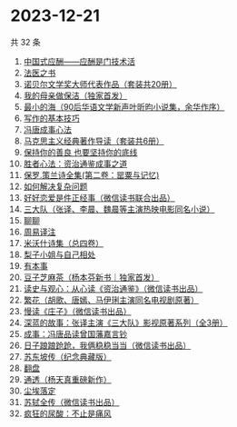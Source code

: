# 2023-12-21

共 32 条

<!-- BEGIN WEREAD -->
<!-- 最后更新时间 2023-12-21 21:08:28 +0800 -->
1. [中国式应酬——应酬是门技术活](https://weread.qq.com/web/bookDetail/9eb32c60813ab864cg0148b3)
1. [法医之书](https://weread.qq.com/web/bookDetail/b7332d50813ab866bg018727)
1. [诺贝尔文学奖大师代表作品（套装共20册）](https://weread.qq.com/web/bookDetail/73b32570716b19c173b173b)
1. [我的母亲做保洁（独家首发）](https://weread.qq.com/web/bookDetail/96932cc0813ab8676g01623c)
1. [最小的海（90后华语文学新声叶昕昀小说集，余华作序）](https://weread.qq.com/web/bookDetail/cdd32840813ab8671g01450a)
1. [写作的基本技巧](https://weread.qq.com/web/bookDetail/e7c32fd0813ab843dg016df2)
1. [冯唐成事心法](https://weread.qq.com/web/bookDetail/f2e328e072182b15f2e7179)
1. [马克思主义经典著作导读（套装共6册）](https://weread.qq.com/web/bookDetail/b4432550813ab85e3g01947d)
1. [保持你的善良 也要坚持你的底线](https://weread.qq.com/web/bookDetail/f3f3236071a3d49cf3f61b5)
1. [胜者心法：资治通鉴成事之道](https://weread.qq.com/web/bookDetail/6ae329f0813ab8415g0145d5)
1. [保罗.策兰诗全集(第二卷：罂粟与记忆)](https://weread.qq.com/web/bookDetail/62c327f0813ab864fg014fa3)
1. [如何解决复杂问题](https://weread.qq.com/web/bookDetail/6f9321a07231c7dd6f9c4f6)
1. [好好恋爱是件正经事（微信读书联合出品）](https://weread.qq.com/web/bookDetail/9e032d00813ab8647g0187b4)
1. [三大队（张译、李晨、魏晨等主演热映电影同名小说）](https://weread.qq.com/web/bookDetail/1c2324c0813ab8660g014298)
1. [聊聊](https://weread.qq.com/web/bookDetail/4d2322a0813ab8607g012cc1)
1. [周易译注](https://weread.qq.com/web/bookDetail/85832ec0813ab83e8g0173ff)
1. [米沃什诗集（总四卷）](https://weread.qq.com/web/bookDetail/702329c0813ab7da7g01180c)
1. [梨子小姐与自己相处](https://weread.qq.com/web/bookDetail/6a732be0813ab7d9fg013905)
1. [有本事](https://weread.qq.com/web/bookDetail/7923237072522360792b5fd)
1. [豆子芝麻茶（杨本芬新书｜独家首发）](https://weread.qq.com/web/bookDetail/cf332d40813ab863dg015d98)
1. [读史与观心：从心读《资治通鉴》（微信读书出品）](https://weread.qq.com/web/bookDetail/e2c32c40813ab8651g015fc1)
1. [繁花（胡歌、唐嫣、马伊琍主演同名电视剧原著）](https://weread.qq.com/web/bookDetail/ec8320b072162ea8ec8b401)
1. [慢读《庄子》（微信读书出品）](https://weread.qq.com/web/bookDetail/bf332dd0813ab863ag0188b2)
1. [深蓝的故事：张译主演《三大队》影视原著系列（全3册）](https://weread.qq.com/web/bookDetail/e3f329d0813ab6f9bg018b89)
1. [成事：冯唐品读曾国藩嘉言钞](https://weread.qq.com/web/bookDetail/e2c32a60718226d6e2cca1e)
1. [日子踉踉跄跄，我俩稳稳当当（微信读书出品）](https://weread.qq.com/web/bookDetail/81f32da0813ab8622g01002f)
1. [苏东坡传（纪念典藏版）](https://weread.qq.com/web/bookDetail/33b32e605cd85c33bc67dea)
1. [翻盘](https://weread.qq.com/web/bookDetail/6c1323c0813ab8470g0114cd)
1. [通透（杨天真重磅新作）](https://weread.qq.com/web/bookDetail/f8f32e90813ab7baag01427e)
1. [尘埃落定](https://weread.qq.com/web/bookDetail/85732cf0721041ff857a70b)
1. [苏轼全传（微信读书出品）](https://weread.qq.com/web/bookDetail/f29329f0813ab84b6g012c19)
1. [疯狂的尿酸：不止是痛风](https://weread.qq.com/web/bookDetail/33332fb0813ab864fg0184fc)
<!-- END WEREAD -->